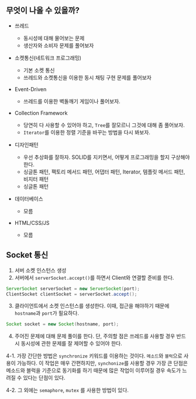 
## 무엇이 나올 수 있을까?

- 쓰레드
  - 동시성에 대해 물어보는 문제
  - 생산자와 소비자 문제를 풀어보자
- 소켓통신(네트워크 프로그래밍)
  - 기본 소켓 통신
  - 쓰레드와 소켓통신을 이용한 동시 채팅 구현 문제를 풀어보자
- Event-Driven
  - 쓰레드를 이용한 벽돌깨기 게임이나 풀어보자.
- Collection Framework
  - 당연히 다 사용할 수 있어야 하고, `Tree`를 잘모르니 그것에 대해 좀 풀어보자.
  - `Iterator`를 이용한 정렬 기준을 바꾸는 방법을 다시 봐보자.

- 디자인패턴
  - 우선 추상화를 잘하자. SOLID를 지키면서, 어떻게 프로그래밍을 할지 구상해야 한다.
  - 싱글톤 패턴, 팩토리 메서드 패턴, 어댑터 패턴, Iterator, 템플릿 메서드 패턴, 비지터 패턴
  - 싱글톤 패턴

- 데이터베이스
    - 모름
- HTML/CSS/JS
    - 모름

## Socket 통신

1. 서버 소켓 인스턴스 생성
2. 서버에서 `serverSocket.accept()`를 하면서 Client와 연결할 준비를 한다.

```java
ServerSocket serverSocket = new ServerSocket(port);
ClientSocket clientSocket = serverSocket.accept();
```

3. 클라이언트에서 소켓 인스턴스를 생성한다. 이때, 접근을 해야하기 때문에 `hostname`과 `port`가 필요하다.

```java
Socket socket = new Socket(hostname, port);
```

4. 주어진 문제에 대해 문제 풀이를 한다. 단, 주의할 점은 쓰레드를 사용할 경우 반드시 동시성에 관한 문제를 잘 제어할 수 있어야 한다.

4-1. 가장 간단한 방법은 `synchronize` 키워드를 이용하는 것이다. `메소드`와 `블럭`으로 사용이 가능하다. 이 작업은 매우 간편하지만,  `synchonize`를 사용할 경우 가장 큰 단점은 메소드와 블럭을 기준으로 동기화를 하기 때문에 많은 작업이 이루어질 경우  속도가 느려질 수 있다는 단점이 있다.

4-2. 그 외에는 `semaphore`, `mutex` 를 사용한 방법이 있다.
